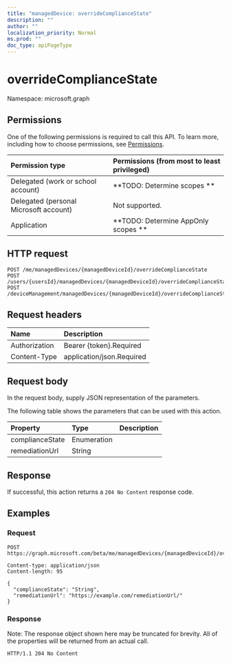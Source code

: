 ```yaml
---
title: "managedDevice: overrideComplianceState"
description: ""
author: ""
localization_priority: Normal
ms.prod: ""
doc_type: apiPageType
---
```


# overrideComplianceState

Namespace: microsoft.graph



## Permissions
One of the following permissions is required to call this API. To learn more, including how to choose permissions, see [Permissions](/concepts/permissions-reference.md).

|Permission type|Permissions (from most to least privileged)|
|:---|:---|
|Delegated (work or school account)|**TODO: Determine scopes **|
|Delegated (personal Microsoft account)|Not supported.|
|Application|**TODO: Determine AppOnly scopes **|

## HTTP request
<!-- {
  "blockType": "ignored"
}
-->
``` http
POST /me/managedDevices/{managedDeviceId}/overrideComplianceState
POST /users/{usersId}/managedDevices/{managedDeviceId}/overrideComplianceState
POST /deviceManagement/managedDevices/{managedDeviceId}/overrideComplianceState
```

## Request headers
|Name|Description|
|:---|:---|
|Authorization|Bearer {token}.Required|
|Content-Type|application/json.Required|

## Request body
In the request body, supply JSON representation of the parameters.

The following table shows the parameters that can be used with this action.

|Property|Type|Description|
|:---|:---|:---|
|complianceState|Enumeration||
|remediationUrl|String||



## Response
If successful, this action returns a `204 No Content` response code.

## Examples

### Request
<!-- {
  "blockType": "request",
  "name": "manageddevice_overridecompliancestate"
}
-->
``` http
POST https://graph.microsoft.com/beta/me/managedDevices/{managedDeviceId}/overrideComplianceState

Content-type: application/json
Content-length: 95

{
  "complianceState": "String",
  "remediationUrl": "https://example.com/remediationUrl/"
}
```

### Response
Note: The response object shown here may be truncated for brevity. All of the properties will be returned from an actual call.
<!-- {
  "blockType": "response",
  "truncated": true
}
-->
``` http
HTTP/1.1 204 No Content
```

